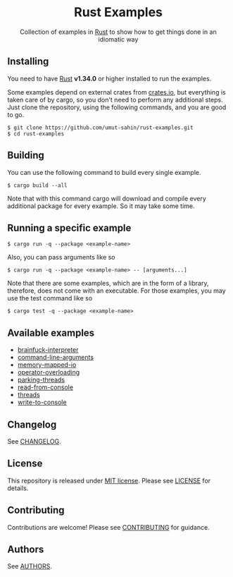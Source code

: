 <div align="center">
  <h1>Rust Examples</h1>
  Collection of examples in <a href="https://www.rust-lang.org/">Rust</a> to show how to get things done in an idiomatic way
</div>

## Installing

You need to have [Rust] **v1.34.0** or higher installed to run the examples.

Some examples depend on external crates from [crates.io], but everything is taken care of by cargo, so you don't need to perform any additional steps.
Just clone the repository, using the following commands, and you are good to go.

```
$ git clone https://github.com/umut-sahin/rust-examples.git
$ cd rust-examples
```

## Building

You can use the following command to build every single example.

```
$ cargo build --all
```

Note that with this command cargo will download and compile every additional package for every example.
So it may take some time.

## Running a specific example

```
$ cargo run -q --package <example-name>
```

Also, you can pass arguments like so

```
$ cargo run -q --package <example-name> -- [arguments...]
```

Note that there are some examples, which are in the form of a library, therefore, does not come with an executable.
For those examples, you may use the test command like so

```
$ cargo test -q --package <example-name>
```

## Available examples

- [brainfuck-interpreter]
- [command-line-arguments]
- [memory-mapped-io]
- [operator-overloading]
- [parking-threads]
- [read-from-console]
- [threads]
- [write-to-console]

## Changelog

See [CHANGELOG].

## License

This repository is released under [MIT license].
Please see [LICENSE] for details.

## Contributing

Contributions are welcome!
Please see [CONTRIBUTING] for guidance.

## Authors

See [AUTHORS].


[//]: # (Links)

[AUTHORS]:
  https://github.com/umut-sahin/rust-examples/blob/master/AUTHORS.md
[brainfuck-interpreter]:
  https://github.com/umut-sahin/rust-examples/tree/master/brainfuck-interpreter
[CHANGELOG]:
  https://github.com/umut-sahin/rust-examples/blob/master/CHANGELOG.md
[command-line-arguments]:
  https://github.com/umut-sahin/rust-examples/tree/master/command-line-arguments
[CONTRIBUTING]:
  https://github.com/umut-sahin/rust-examples/blob/master/CONTRIBUTING.md
[crates.io]:
  https://crates.io/
[LICENSE]:
  https://github.com/umut-sahin/rust-examples/blob/master/LICENSE
[memory-mapped-io]:
  https://github.com/umut-sahin/rust-examples/tree/master/memory-mapped-io
[MIT License]:
  https://tldrlegal.com/license/mit-license
[operator-overloading]:
  https://github.com/umut-sahin/rust-examples/tree/master/operator-overloading
[parking-threads]:
  https://github.com/umut-sahin/rust-examples/tree/master/parking-threads
[read-from-console]:
  https://github.com/umut-sahin/rust-examples/tree/master/read-from-console
[Rust]:
  https://www.rust-lang.org/
[threads]:
  https://github.com/umut-sahin/rust-examples/tree/master/threads
[write-to-console]:
  https://github.com/umut-sahin/rust-examples/tree/master/write-to-console
